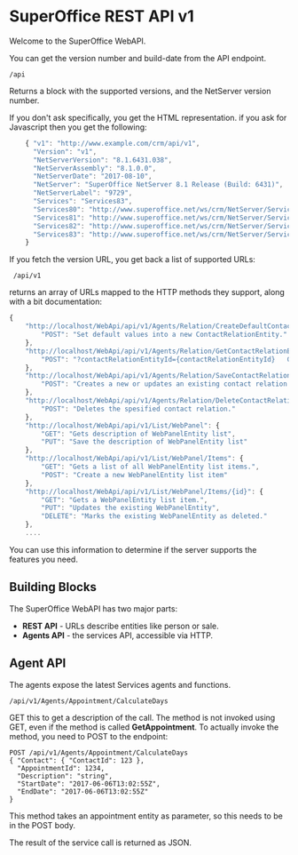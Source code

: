 # SuperOffice REST API v1

Welcome to the SuperOffice WebAPI.

You can get the version number and build-date from the API endpoint.

    /api

Returns a block with the supported versions, and the NetServer version number.

If you don't ask specifically, you get the HTML representation. if you ask for
Javascript then you get the following:

```javascript
    { "v1": "http://www.example.com/crm/api/v1",
      "Version": "v1",
      "NetServerVersion": "8.1.6431.038",
      "NetServerAssembly": "8.1.0.0",
      "NetServerDate": "2017-08-10",
      "NetServer": "SuperOffice NetServer 8.1 Release (Build: 6431)",
      "NetServerLabel": "9729",
      "Services": "Services83",
      "Services80": "http://www.superoffice.net/ws/crm/NetServer/Services80",
      "Services81": "http://www.superoffice.net/ws/crm/NetServer/Services81",
      "Services82": "http://www.superoffice.net/ws/crm/NetServer/Services82",
      "Services83": "http://www.superoffice.net/ws/crm/NetServer/Services83",
    }
```

If you fetch the version URL, you get back a list of supported URLs:

     /api/v1

returns an array of URLs mapped to the HTTP methods they support, along with a bit documentation:

```javascript
{
    "http://localhost/WebApi/api/v1/Agents/Relation/CreateDefaultContactRelationEntity": {
        "POST": "Set default values into a new ContactRelationEntity."
    },
    "http://localhost/WebApi/api/v1/Agents/Relation/GetContactRelationEntity": {
        "POST": "?contactRelationEntityId={contactRelationEntityId}   Gets a ContactRelationEntity object."
    },
    "http://localhost/WebApi/api/v1/Agents/Relation/SaveContactRelation": {
        "POST": "Creates a new or updates an existing contact relation."
    },
    "http://localhost/WebApi/api/v1/Agents/Relation/DeleteContactRelation": {
        "POST": "Deletes the spesified contact relation."
    },
    "http://localhost/WebApi/api/v1/List/WebPanel": {
        "GET": "Gets description of WebPanelEntity list",
        "PUT": "Save the description of WebPanelEntity list"
    },
    "http://localhost/WebApi/api/v1/List/WebPanel/Items": {
        "GET": "Gets a list of all WebPanelEntity list items.",
        "POST": "Create a new WebPanelEntity list item"
    },
    "http://localhost/WebApi/api/v1/List/WebPanel/Items/{id}": {
        "GET": "Gets a WebPanelEntity list item.",
        "PUT": "Updates the existing WebPanelEntity",
        "DELETE": "Marks the existing WebPanelEntity as deleted."
    },
    ....
```

You can use this information to determine if the server supports the features you need.

## Building Blocks

The SuperOffice WebAPI has two major parts:

* **REST API** - URLs describe entities like person or sale.
* **Agents API** - the services API, accessible via HTTP.

## Agent API

The agents expose the latest Services agents and functions.

    /api/v1/Agents/Appointment/CalculateDays

GET this to get a description of the call. 
The method is not invoked using GET, even if the method is called **GetAppointment**.
To actually invoke the method, you need to POST to the endpoint:

    POST /api/v1/Agents/Appointment/CalculateDays
    { "Contact": { "ContactId": 123 },
      "AppointmentId": 1234,
      "Description": "string",
      "StartDate": "2017-06-06T13:02:55Z",
      "EndDate": "2017-06-06T13:02:55Z"
    }

This method takes an appointment entity as parameter, so this needs to be in the POST body.

The result of the service call is returned as JSON.
